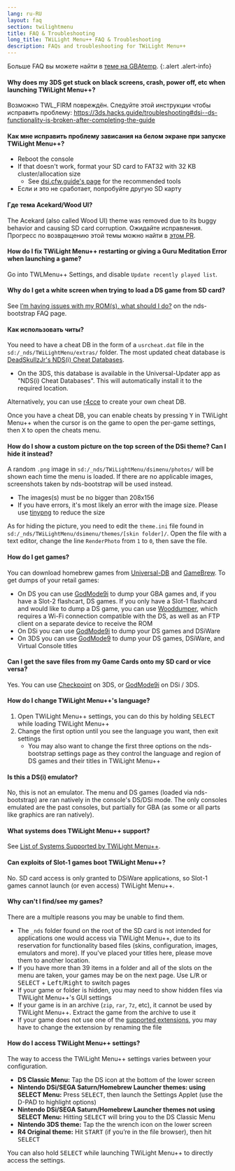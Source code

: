 ```yaml
---
lang: ru-RU
layout: faq
section: twilightmenu
title: FAQ & Troubleshooting
long_title: TWiLight Menu++ FAQ & Troubleshooting
description: FAQs and troubleshooting for TWiLight Menu++
---
```


Больше FAQ вы можете найти в [теме на GBAtemp](https://gbatemp.net/threads/ds-i-3ds-twilight-menu-gui-for-ds-i-games-and-ds-i-menu-replacement.472200/).
{:.alert .alert-info}

#### Why does my 3DS get stuck on black screens, crash, power off, etc when launching TWiLight Menu++?
Возможно TWL_FIRM повреждён. Следуйте этой инструкции чтобы исправить проблему: <https://3ds.hacks.guide/troubleshooting#dsi--ds-functionality-is-broken-after-completing-the-guide>

#### Как мне исправить проблему зависания на белом экране при запуске TWiLight Menu++?
- Reboot the console
- If that doesn't work, format your SD card to FAT32 with 32 KB cluster/allocation size
   - See [dsi.cfw.guide's page](https://dsi.cfw.guide/sd-card-setup.html) for the recommended tools
- Если и это не сработает, попробуйте другую SD карту

#### Где тема Acekard/Wood UI?
The Acekard (also called Wood UI) theme was removed due to its buggy behavior and causing SD card corruption. Ожидайте исправления. Прогресс по возвращению этой темы можно найти в [этом PR](https://github.com/DS-Homebrew/TWiLightMenu/pull/1109).

#### How do I fix TWiLight Menu++ restarting or giving a Guru Meditation Error when launching a game?
Go into TWLMenu++ Settings, and disable `Update recently played list`.

#### Why do I get a white screen when trying to load a DS game from SD card?
See [I’m having issues with my ROM(s), what should I do?](../nds-bootstrap/faq?faq=im-having-issues-with-my-roms-what-should-i-do) on the nds-bootstrap FAQ page.

#### Как использовать читы?
You need to have a cheat DB in the form of a `usrcheat.dat` file in the `sd:/_nds/TWiLightMenu/extras/` folder. The most updated cheat database is [DeadSkullzJr's NDS(i) Cheat Databases](https://gbatemp.net/threads/488711/).
- On the 3DS, this database is available in the Universal-Updater app as "NDS(i) Cheat Databases". This will automatically install it to the required location.

Alternatively, you can use [r4cce](http://hp.vector.co.jp/authors/VA013928/soft_en.html) to create your own cheat DB.

Once you have a cheat DB, you can enable cheats by pressing <kbd class="face">Y</kbd> in TWiLight Menu++ when the cursor is on the game to open the per-game settings, then <kbd class="face">X</kbd> to open the cheats menu.

#### How do I show a custom picture on the top screen of the DSi theme? Can I hide it instead?
A random `.png` image in `sd:/_nds/TWiLightMenu/dsimenu/photos/` will be shown each time the menu is loaded. If there are no applicable images, screenshots taken by nds-bootstrap will be used instead.

- The images(s) must be no bigger than 208x156
- If you have errors, it's most likely an error with the image size. Please use [tinypng](https://tinypng.com) to reduce the size

As for hiding the picture, you need to edit the `theme.ini` file found in `sd:/_nds/TWiLightMenu/dsimenu/themes/[skin folder]/`. Open the file with a text editor, change the line `RenderPhoto` from `1` to `0`, then save the file.

#### How do I get games?
You can download homebrew games from [Universal-DB](https://db.universal-team.net/ds) and [GameBrew](https://www.gamebrew.org/wiki/List_of_all_DS_homebrew#Games). To get dumps of your retail games:
- On DS you can use [GodMode9i](https://github.com/DS-Homebrew/GodMode9i/releases) to dump your GBA games and, if you have a Slot-2 flashcart, DS games. If you only have a Slot-1 flashcard and would like to dump a DS game, you can use [Wooddumper](https://digiex.net/attachments/wooddumper_r89-zip.14735/), which requires a Wi-Fi connection compatible with the DS, as well as an FTP client on a separate device to receive the ROM
- On DSi you can use [GodMode9i](https://github.com/DS-Homebrew/GodMode9i/releases) to dump your DS games and DSiWare
- On 3DS you can use [GodMode9](https://github.com/d0k3/GodMode9/releases) to dump your DS games, DSiWare, and Virtual Console titles

#### Can I get the save files from my Game Cards onto my SD card or vice versa?
Yes. You can use [Checkpoint](https://github.com/FlagBrew/Checkpoint/releases) on 3DS, or [GodMode9i](https://github.com/DS-Homebrew/GodMode9i/releases) on DSi / 3DS.

#### How do I change TWiLight Menu++'s language?
1. Open TWiLight Menu++ settings, you can do this by holding <kbd>SELECT</kbd> while loading TWiLight Menu++
1. Change the first option until you see the language you want, then exit settings
   - You may also want to change the first three options on the nds-bootstrap settings page as they control the language and region of DS games and their titles in TWiLight Menu++

#### Is this a DS(i) emulator?
No, this is not an emulator. The menu and DS games (loaded via nds-bootstrap) are ran natively in the console's DS/DSi mode. The only consoles emulated are the past consoles, but partially for GBA (as some or all parts like graphics are ran natively).

#### What systems does TWiLight Menu++ support?
See [List of Systems Supported by TWiLight Menu++](../ds-index/emulators#list-of-supported-systems-by-twilight-menu).

#### Can exploits of Slot-1 games boot TWiLight Menu++?
No. SD card access is only granted to DSiWare applications, so Slot-1 games cannot launch (or even access) TWiLight Menu++.

#### Why can't I find/see my games?
There are a multiple reasons you may be unable to find them.
- The `_nds` folder found on the root of the SD card is not intended for applications one would access via TWiLight Menu++, due to its reservation for functionality based files (skins, configuration, images, emulators and more). If you've placed your titles here, please move them to another location.
- If you have more than 39 items in a folder and all of the slots on the menu are taken, your games may be on the next page. Use <kbd class="l">L</kbd>/<kbd class="r">R</kbd> or <kbd>SELECT</kbd> + <kbd>Left</kbd>/<kbd>Right</kbd> to switch pages
- If your game or folder is hidden, you may need to show hidden files via TWiLight Menu++'s GUI settings
- If your game is in an archive (`zip`, `rar`, `7z`, etc), it cannot be used by TWiLight Menu++. Extract the game from the archive to use it
- If your game does not use one of the [supported extensions](../ds-index/emulators#list-of-systems-supported-by-twilight-menu), you may have to change the extension by renaming the file

#### How do I access TWiLight Menu++ settings?
The way to access the TWiLight Menu++ settings varies between your configuration.
- **DS Classic Menu:** Tap the DS icon at the bottom of the lower screen
- **Nintendo DSi/SEGA Saturn/Homebrew Launcher themes: using SELECT Menu:** Press <kbd>SELECT</kbd>, then launch the Settings Applet (use the D-PAD to highlight options)
- **Nintendo DSi/SEGA Saturn/Homebrew Launcher themes not using SELECT Menu:** Hitting <kbd>SELECT</kbd> will bring you to the DS Classic Menu
- **Nintendo 3DS theme:** Tap the the wrench icon on the lower screen
- **R4 Original theme:** Hit <kbd>START</kbd> (if you’re in the file browser), then hit <kbd>SELECT</kbd>

You can also hold <kbd>SELECT</kbd> while launching TWiLight Menu++ to directly access the settings.
